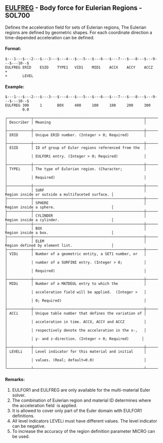 ## [EULFREG](https://help.hexagonmi.com/bundle/MSC_Nastran_2022.4/page/Nastran_Combined_Book/qrg/bulkde/TOC.EULFREG.xhtml) - Body force for Eulerian Regions - SOL700

Defines the acceleration field for sets of Eulerian regions, The Eulerian regions are defined by geometric shapes. For each coordinate direction a time-depended acceleration can be defined.

#### Format:

```nastran
$---1---$---2---$---3---$---4---$---5---$---6---$---7---$---8---$---9---$---10--$
EULFREG ERID    ESID    TYPE1   VID1    MID1    ACCX    ACCY    ACCZ    +
+       LEVEL                                                                   
```

#### Example:

```nastran
$---1---$---2---$---3---$---4---$---5---$---6---$---7---$---8---$---9---$---10--$
EULFREG 300     1       BOX     400     100     100     200     300             
        0.0                                                                     
```

```text
┌───────────┬───────────────────────────────────────────────────┬──────────────────────────────────────────────────┐
│ Describer │ Meaning                                           │                                                  │
├───────────┼───────────────────────────────────────────────────┼──────────────────────────────────────────────────┤
│ ERID      │ Unique ERID number. (Integer > 0; Required)       │                                                  │
├───────────┼───────────────────────────────────────────────────┼──────────────────────────────────────────────────┤
│ ESID      │ ID of group of Euler regions referenced from the  │                                                  │
│           │ EULFOR1 entry. (Integer > 0; Required)            │                                                  │
├───────────┼───────────────────────────────────────────────────┼──────────────────────────────────────────────────┤
│ TYPEi     │ The type of Eulerian region. (Character;          │                                                  │
│           │ Required)                                         │                                                  │
├───────────┼───────────────────────────────────────────────────┼──────────────────────────────────────────────────┤
│           │ SURF                                              │ Region inside or outside a multifaceted surface. │
├───────────┼───────────────────────────────────────────────────┼──────────────────────────────────────────────────┤
│           │ SPHERE                                            │ Region inside a sphere.                          │
├───────────┼───────────────────────────────────────────────────┼──────────────────────────────────────────────────┤
│           │ CYLINDER                                          │ Region inside a cylinder.                        │
├───────────┼───────────────────────────────────────────────────┼──────────────────────────────────────────────────┤
│           │ BOX                                               │ Region inside a box.                             │
├───────────┼───────────────────────────────────────────────────┼──────────────────────────────────────────────────┤
│           │ ELEM                                              │ Region defined by element list.                  │
├───────────┼───────────────────────────────────────────────────┼──────────────────────────────────────────────────┤
│ VIDi      │ Number of a geometric entity, a SET1 number, or   │                                                  │
│           │ number of a SURFINI entry. (Integer > 0;          │                                                  │
│           │ Required)                                         │                                                  │
├───────────┼───────────────────────────────────────────────────┼──────────────────────────────────────────────────┤
│ MIDi      │ Number of a MATDEUL entry to which the            │                                                  │
│           │ acceleration field will be applied.  (Integer >   │                                                  │
│           │ 0; Required)                                      │                                                  │
├───────────┼───────────────────────────────────────────────────┼──────────────────────────────────────────────────┤
│ ACCi      │ Unique table number that defines the variation of │                                                  │
│           │ acceleration in time. ACCX, ACCY and ACCZ         │                                                  │
│           │ respectively denote the acceleration in the x-,   │                                                  │
│           │ y- and z-direction. (Integer > 0; Re­quired)      │                                                  │
├───────────┼───────────────────────────────────────────────────┼──────────────────────────────────────────────────┤
│ LEVELi    │ Level indicator for this material and initial     │                                                  │
│           │ values. (Real; default=0.0)                       │                                                  │
└───────────┴───────────────────────────────────────────────────┴──────────────────────────────────────────────────┘
```

#### Remarks:

1. EULFOR1 and EULFREG are only available for the multi-material Euler solver.
2. The combination of Eulerian region and material ID determines where the acceleration field  is applied.
3. It is allowed to cover only part of the Euler domain with EULFOR1 definitions.
4. All level indicators LEVELi must have different values. The level indicator can be negative.
5. To increase the accuracy of the region definition parameter MICRO can be used.
